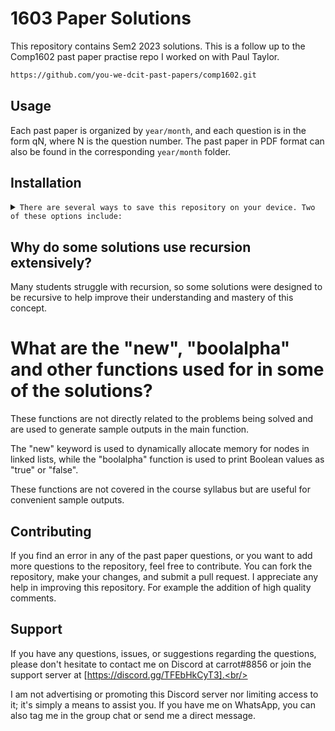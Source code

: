 # 1603 Paper Solutions

This repository contains Sem2 2023 solutions. This is a follow up to the Comp1602 past paper practise repo I worked on with Paul Taylor.

```sh
https://github.com/you-we-dcit-past-papers/comp1602.git
```

## Usage

Each past paper is organized by `year/month`, and each question is in the form qN, where N is the question number. The past paper in PDF format can also be found in the corresponding `year/month` folder.

## Installation

<details>
<summary>
  <code>There are several ways to save this repository on your device. Two of these options include:</code>
</summary>

-   [Downloading repository as ZIP](https://github.com/you-we-dcit-past-papers/comp1603/archive/refs/heads/master.zip)
-   Running the following command in a terminal, provided the [GitHub CLI](https://cli.github.com/) has been previously installed:

```sh
git clone https://github.com/you-we-dcit-past-papers/comp1603.git
```

</details>

## Why do some solutions use recursion extensively?

Many students struggle with recursion, so some solutions were designed to be recursive to help improve their understanding and mastery of this concept.

# What are the "new", "boolalpha" and other functions used for in some of the solutions?

These functions are not directly related to the problems being solved and are used to generate sample outputs in the main function. <br/>

The "new" keyword is used to dynamically allocate memory for nodes in linked lists, while the "boolalpha" function is used to print Boolean values as "true" or "false". <br/>

These functions are not covered in the course syllabus but are useful for convenient sample outputs.

## Contributing

If you find an error in any of the past paper questions, or you want to add more questions to the repository, feel free to contribute. You can fork the repository, make your changes, and submit a pull request. I appreciate any help in improving this repository. For example the addition of high quality comments.

## Support

If you have any questions, issues, or suggestions regarding the questions, please don't hesitate to contact me on Discord at carrot#8856 or join the support server at [https://discord.gg/TFEbHkCyT3].<br/>

I am not advertising or promoting this Discord server nor limiting access to it; it's simply a means to assist you. If you have me on WhatsApp, you can also tag me in the group chat or send me a direct message.
